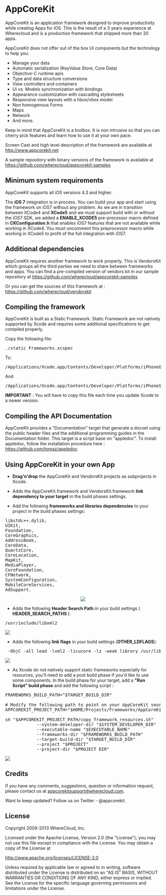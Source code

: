 # AppCoreKit

AppCoreKit is an application framework designed to improve productivity while creating Apps for iOS. This is the result of a 3 years experience at Wherecloud and is a production framework that shipped more than 20 apps.

AppCoreKit does not offer out of the box UI components but the technology to help you:

* Manage your data
* Automatic serialization (KeyValue Store, Core Data)
* Objective-C runtime apis 
* Type and data structure conversions
* View controllers and containers
* Ui vs. Models synchronization with bindings
* Appearance customization with cascading stylesheets
* Responsive view layouts with a hbox/vbox model
* Non homogenous Forms
* Maps
* Network
* And more.

Keep in mind that AppCoreKit is a toolbox. It is non intrusive so that you can cherry pick features and learn how to use it at your own pace.

Screen Cast and high level description of the framework are available at http://www.appcorekit.net

A sample repository with binary versions of the framework is available at https://github.com/wherecloud/appcorekit-samples

## Minimum system requirements

AppCoreKit supports all iOS versions 4.3 and higher.

The <b>iOS 7</b> integration is in process. You can build your app and start using the framework on iOS7 without any problem.
As we are in transition between XCode4 and <b>XCode5</b> and we must support build with or without the iOS7 SDK, we added a <b>ENABLE_XCODE5</b> pre-processor macro defined in <b>CKConfiguration.h</b> that enables iOS7 features that are not available while working in XCode4.
You must uncomment this preprocessor macro while working in XCode5 to profit of the full integration with iOS7.

## Additional dependencies

AppCoreKit requires another framework to work properly. This is VendorsKit which groups all the third parties we need to share between frameworks and apps.
You can find a pre-compiled version of vendors kit in our sample repository at https://github.com/wherecloud/appcorekit-samples

Or you can get the sources of this framework at : https://github.com/wherecloud/vendorskit


## Compiling the framework

AppCoreKit is built as a Static Framework. Static Framework are not natively supported by Xcode and requires some additional specifications to get compiled properly.

Copy the following file:

<pre>./static Frameworks.xcspec</pre>

To:

<pre>/Applications/Xcode.app/Contents/Developer/Platforms/iPhoneOS.platform/Developer/Library/Xcode/Specifications</pre>
And
<pre>/Applications/Xcode.app/Contents/Developer/Platforms/iPhoneSimulator.platform/Developer/Library/Xcode/Specifications</pre>

<b>IMPORTANT</b> : You will have to copy this file each time you update Xcode to a newer version.


## Compiling the API Documentation

AppCoreKit provides a "Documentation" target that generate a docset using the public header files and the additional programming guides in the Documentation folder. This target is a script base on "appledoc". To install appledoc, follow the installation procedure here : https://github.com/tomaz/appledoc

## Using AppCoreKit in your own App

* <b>Drag'n'drop</b> the AppCoreKit and VendorsKit projects as subprojects in Xcode.

* Adds the AppCoreKit.framework and VendorsKit.framework <b>link dependency to your target</b> in the build phases settings.

* Add the following <b>frameworks and libraries dependencies</b> to your project in the build phases settings: 
<pre>
libstdc++.dylib, 
UIKit, 
Foundation, 
CoreGraphics, 
AddressBook, 
CoreData, 
QuartzCore, 
CoreLocation, 
MapKit, 
MediaPlayer, 
CoreFoundation, 
CFNetwork, 
SystemConfiguration, 
MobileCoreServices, 
AdSupport.
</pre>

<div style="text-align:center">
<img src="https://github.com/wherecloud/cloudkit/blob/master/Documentation/integrating-framework-projects-and-dependencies.png?raw=true"/>
</div>


* Adds the following <b>Header Search Path</b> in your build settings (<b> HEADER_SEARCH_PATHS </b>):
<pre>
/usr/include/libxml2
</pre>

<img src="https://github.com/wherecloud/cloudkit/blob/master/Documentation/settings-header-search-path.png?raw=true"/>

* Adds the following <b>link flags</b> in your build settings (<b>OTHER_LDFLAGS</b>): 
<pre>
 -ObjC -all_load -lxml2 -licucore -lz -weak_library /usr/lib/libstdc++.dylib
</pre>

<img src="https://github.com/wherecloud/cloudkit/blob/master/Documentation/settings-other-linker-flags.png?raw=true"/>

* As Xcode do not natively support static frameworks especially for resources, you'll need to add a post build phase if you'd like to use some components. In the build phase for your target, add a <b>"Run Script" build phase</b> and add the following script :

<pre>
FRAMEWORKS_BUILD_PATH="$TARGET_BUILD_DIR"

# Modify the following path to point on your AppCoreKit sources folder!
APPCOREKIT_PROJECT_PATH="$HOME/Projects/Frameworks/AppCoreKit/"    

sh "$APPCOREKIT_PROJECT_PATH/copy_framework_resources.sh" 
            --system-developer-dir "$SYSTEM_DEVELOPER_DIR"
            --executable-name "$EXECUTABLE_NAME" 
            --frameworks-dir "$FRAMEWORKS_BUILD_PATH" 
            --target-build-dir "$TARGET_BUILD_DIR" 
            --project "$PROJECT" 
            --project-dir "$PROJECT_DIR"
</pre>

<img src="https://github.com/wherecloud/cloudkit/blob/master/Documentation/copy-resources-build-phase.png?raw=true"/>


## Credits

If you have any comments, suggestions, question or information request, please contact us at appcorekitsupport@wherecloud.com.

Want to keep updated? Follow us on Twitter - @appcorekit.


## License

Copyright 2009-2013 WhereCloud, Inc.

Licensed under the Apache License, Version 2.0 (the "License");
you may not use this file except in compliance with the License.
You may obtain a copy of the License at

http://www.apache.org/licenses/LICENSE-2.0

Unless required by applicable law or agreed to in writing, software
distributed under the License is distributed on an "AS IS" BASIS,
WITHOUT WARRANTIES OR CONDITIONS OF ANY KIND, either express or implied.
See the License for the specific language governing permissions and
limitations under the License.
   
